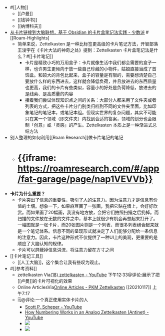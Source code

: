 - #[[人物]]
    - [[卢曼]]
    - [[钱钟书]]
    - [[纳博科夫]]
- [从卡片链接到大脑联想，基于 Obsidian 的卡片盒笔记法实践 - 少数派](https://sspai.com/post/60802) #[[Roam-Highlights]
    - 简单来说，Zettelkasten 是一种比标签更高级的卡片笔记方法，开智部落王浚宇在《卡片大法的神奇之处》提到：Zettelkasten 卡片盒笔记法是什么？#[[卡片笔记]]
        - 卡片是精致小巧的万用盒子：卡片就像生活中我们都会需要的盒子一样，也许男生更倾向于放一些自己珍藏的小物件，姑娘直接当成了首饰盒。和硕大的背包比起来，盒子的容量是有限的，需要想清楚自己要放什么样的东西进去，这样就会降低负荷，并且放进去的东西质量也更高，我们的卡片有些类似，容量小的好处是负荷降低，放进去的是线索、是高质量的内容
        - 接着我们尝试体现知识点之间的关系：大部分人都采用了文件夹或者列表的方式，把这些卡片分门别类归档到不同的文件夹里面，比如印象笔记的笔记本，或笔记本组。但现实世界的复杂问题，其实不可能只在某一个领域（即文件夹）内找到合适的答案，领域的划分也会限制「创意」或「灵感」的产生。Zettelkasten 本质上是一种渐进式总结方法
- 别人整理的如何利用[[Roam Research]]做卡片笔记的笔记
    - # {{iframe: https://roamresearch.com/#/app/fat-garage/page/nap1VEVVb}}
- **卡片为什么重要？**
    - 卡片突出了信息的重要性，吸引了人的注意力。因为注意力才是信息有价值的土壤。想象一下，如果麻豆画了一张画，我把它贴在墙上，会好好欣赏。而如果画了20幅画，我没有地方放，会把它们拍照扫描之后扔掉。而扫描的文件放在无数的文件之中，基本上就很少有机会再想起来打开了。一幅图就是一张卡片，而20张图片则是一个列表，而很多列表组合起来就是一个笔记体系。信息不同的呈现形式就决定了人们能够分配给一条信息的注意力。因此，卡片这种形式不仅提供了一种UI上的美观，更重要的是顺应了大脑认知的规律。
    - 卡片可以屏蔽掉信息洪流，将注意力留在方寸之间
- [[卡片笔记工具]]
    - [[人工大脑]]，这个集合让我有些叹为观止。
- #[[参考资料]]
    - zettelkasten Via[(18) zettelkasten - YouTube](https://www.youtube.com/watch?v=_igOoFFTG1U) 下午12:33@评论:展示了把[[卢曼]]的卡片可视化的效果
    - Online ArticlesVia[Online Articles - PKM Zettelkasten](https://zk.zettel.page/articles.html) [[20210117]] 上午7:17
    - 🗒@评论:一个真正使用实体卡片的人
        - [Scott P. Scheper - YouTube](https://www.youtube.com/channel/UCnvMBVMXMPKA4Lmy5Ihd-FQ)
        - [How Numbering Works in an Analog Zettelkasten (Antinet) - YouTube](https://www.youtube.com/embed/MrjUg4toZqw)
        - ![](https://firebasestorage.googleapis.com/v0/b/firescript-577a2.appspot.com/o/imgs%2Fapp%2Fxinyiheng%2F8svVynr9Sl.png?alt=media&token=01430ac8-cfd4-4ffb-ac4c-40faa8975ecd)
        - ![](https://firebasestorage.googleapis.com/v0/b/firescript-577a2.appspot.com/o/imgs%2Fapp%2Fxinyiheng%2FmAFLrpp_pq.png?alt=media&token=f7a05cfd-0554-4ad6-a8f5-529ac32086a2)
